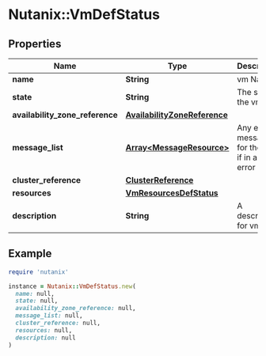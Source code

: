 # Nutanix::VmDefStatus

## Properties

| Name | Type | Description | Notes |
| ---- | ---- | ----------- | ----- |
| **name** | **String** | vm Name. |  |
| **state** | **String** | The state of the vm. | [optional] |
| **availability_zone_reference** | [**AvailabilityZoneReference**](AvailabilityZoneReference.md) |  | [optional] |
| **message_list** | [**Array&lt;MessageResource&gt;**](MessageResource.md) | Any error messages for the vm, if in an error state. | [optional] |
| **cluster_reference** | [**ClusterReference**](ClusterReference.md) |  | [optional] |
| **resources** | [**VmResourcesDefStatus**](VmResourcesDefStatus.md) |  |  |
| **description** | **String** | A description for vm. | [optional] |

## Example

```ruby
require 'nutanix'

instance = Nutanix::VmDefStatus.new(
  name: null,
  state: null,
  availability_zone_reference: null,
  message_list: null,
  cluster_reference: null,
  resources: null,
  description: null
)
```


